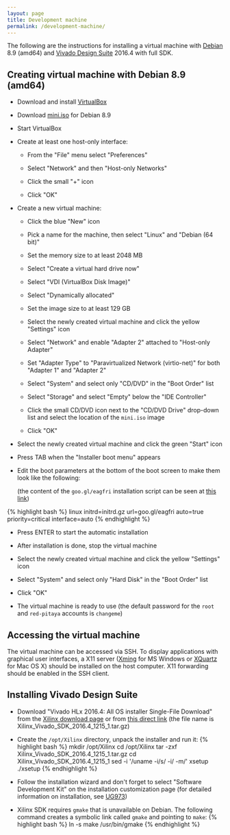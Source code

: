 ```yaml
---
layout: page
title: Development machine
permalink: /development-machine/
---
```


The following are the instructions for installing a virtual machine with [Debian](http://www.debian.org/releases/jessie) 8.9 (amd64) and [Vivado Design Suite](http://www.xilinx.com/products/design-tools/vivado) 2016.4 with full SDK.

Creating virtual machine with Debian 8.9 (amd64)
-----

- Download and install [VirtualBox](https://www.virtualbox.org/wiki/Downloads)

- Download [mini.iso](http://ftp.heanet.ie/pub/debian/dists/jessie/main/installer-amd64/current/images/netboot/mini.iso) for Debian 8.9

- Start VirtualBox

- Create at least one host-only interface:

  - From the "File" menu select "Preferences"

  - Select "Network" and then "Host-only Networks"

  - Click the small "+" icon

  - Click "OK"

- Create a new virtual machine:

  - Click the blue "New" icon

  - Pick a name for the machine, then select "Linux" and "Debian (64 bit)"

  - Set the memory size to at least 2048 MB

  - Select "Create a virtual hard drive now"

  - Select "VDI (VirtualBox Disk Image)"

  - Select "Dynamically allocated"

  - Set the image size to at least 129 GB

  - Select the newly created virtual machine and click the yellow "Settings" icon

  - Select "Network" and enable "Adapter 2" attached to "Host-only Adapter"

  - Set "Adapter Type" to "Paravirtualized Network (virtio-net)" for both "Adapter 1" and "Adapter 2"

  - Select "System" and select only "CD/DVD" in the "Boot Order" list

  - Select "Storage" and select "Empty" below the "IDE Controller"

  - Click the small CD/DVD icon next to the "CD/DVD Drive" drop-down list and select the location of the `mini.iso` image

  - Click "OK"

- Select the newly created virtual machine and click the green "Start" icon

- Press TAB when the "Installer boot menu" appears

- Edit the boot parameters at the bottom of the boot screen to make them look like the following:

  (the content of the `goo.gl/eagfri` installation script can be seen at [this link](https://github.com/pavel-demin/red-pitaya-notes/blob/gh-pages/etc/debian.seed))

{% highlight bash %}
linux initrd=initrd.gz url=goo.gl/eagfri auto=true priority=critical interface=auto
{% endhighlight %}

- Press ENTER to start the automatic installation

- After installation is done, stop the virtual machine

- Select the newly created virtual machine and click the yellow "Settings" icon

- Select "System" and select only "Hard Disk" in the "Boot Order" list

- Click "OK"

- The virtual machine is ready to use (the default password for the `root` and `red-pitaya` accounts is `changeme`)

Accessing the virtual machine
-----

The virtual machine can be accessed via SSH. To display applications with graphical user interfaces, a X11 server ([Xming](http://sourceforge.net/projects/xming) for MS Windows or [XQuartz](http://xquartz.macosforge.org) for Mac OS X) should be installed on the host computer. X11 forwarding should be enabled in the SSH client.

Installing Vivado Design Suite
-----

- Download "Vivado HLx 2016.4: All OS installer Single-File Download" from the [Xilinx download page](http://www.xilinx.com/support/download/index.html/content/xilinx/en/downloadNav/vivado-design-tools/2016-4.html) or from [this direct link](https://secure.xilinx.com/webreg/register.do?group=dlc&version=2016.4&akdm=0&filename=Xilinx_Vivado_SDK_2016.4_1215_1.tar.gz) (the file name is Xilinx_Vivado_SDK_2016.4_1215_1.tar.gz)

- Create the `/opt/Xilinx` directory, unpack the installer and run it:
{% highlight bash %}
mkdir /opt/Xilinx
cd /opt/Xilinx
tar -zxf Xilinx_Vivado_SDK_2016.4_1215_1.tar.gz
cd Xilinx_Vivado_SDK_2016.4_1215_1
sed -i '/uname -i/s/ -i/ -m/' xsetup
./xsetup
{% endhighlight %}

- Follow the installation wizard and don't forget to select "Software Development Kit" on the installation customization page (for detailed information on installation, see [UG973](http://www.xilinx.com/support/documentation/sw_manuals/xilinx2016_3/ug973-vivado-release-notes-install-license.pdf))

- Xilinx SDK requires `gmake` that is unavailable on Debian. The following command creates a symbolic link called `gmake` and pointing to `make`:
{% highlight bash %}
ln -s make /usr/bin/gmake
{% endhighlight %}
